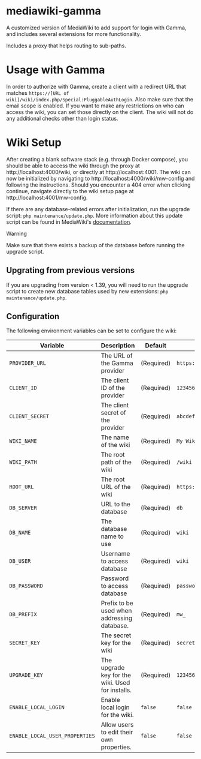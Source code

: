 # mediawiki-gamma

A customized version of MediaWiki to add support for login with Gamma, and includes several extensions for more functionality.

Includes a proxy that helps routing to sub-paths.

# Usage with Gamma

In order to authorize with Gamma, create a client with a redirect URL that matches `https://[URL of wiki]/wiki/index.php/Special:PluggableAuthLogin`.
Also make sure that the email scope is enabled.
If you want to make any restrictions on who can access the wiki, you can set those directly on the client.
The wiki will not do any additional checks other than login status.

# Wiki Setup

After creating a blank software stack (e.g. through Docker compose), you should be able to access the wiki through the proxy at http://localhost:4000/wiki, or directly at http://localhost:4001.
The wiki can now be initialized by navigating to http://localhost:4000/wiki/mw-config and following the instructions.
Should you encounter a 404 error when clicking continue, navigate directly to the wiki setup page at http://localhost:4001/mw-config.

If there are any database-related errors after initialization, run the upgrade script: `php maintenance/update.php`.
More information about this update script can be found in MediaWiki's [documentation](https://www.mediawiki.org/wiki/Manual:Update.php).

> [!WARNING]  
> Make sure that there exists a backup of the database before running the upgrade script.

## Upgrating from previous versions

If you are upgrading from version < 1.39, you will need to run the upgrade script to create new database tables used by new extensions: `php maintenance/update.php`.

## Configuration

The following environment variables can be set to configure the wiki:

| Variable                       | Description                                      | Default    | Example                    |
| ------------------------------ | ------------------------------------------------ | ---------- | -------------------------- |
| `PROVIDER_URL`                 | The URL of the Gamma provider                    | (Required) | `https://auth.chalmers.it` |
| `CLIENT_ID`                    | The client ID of the provider                    | (Required) | `123456`                   |
| `CLIENT_SECRET`                | The client secret of the provider                | (Required) | `abcdef`                   |
| `WIKI_NAME`                    | The name of the wiki                             | (Required) | `My Wiki`                  |
| `WIKI_PATH`                    | The root path of the wiki                        | (Required) | `/wiki`                    |
| `ROOT_URL`                     | The root URL of the wiki                         | (Required) | `https://wiki.chalmers.it` |
| `DB_SERVER`                    | URL to the database                              | (Required) | `db`                       |
| `DB_NAME`                      | The database name to use                         | (Required) | `wiki`                     |
| `DB_USER`                      | Username to access database                      | (Required) | `wiki`                     |
| `DB_PASSWORD`                  | Password to access database                      | (Required) | `password`                 |
| `DB_PREFIX`                    | Prefix to be used when addressing database.      | (Required) | `mw_`                      |
| `SECRET_KEY`                   | The secret key for the wiki                      | (Required) | `secret`                   |
| `UPGRADE_KEY`                  | The upgrade key for the wiki. Used for installs. | (Required) | `123456`                   |
| `ENABLE_LOCAL_LOGIN`           | Enable local login for the wiki.                 | `false`    | `false`                    |
| `ENABLE_LOCAL_USER_PROPERTIES` | Allow users to edit their own properties.        | `false`    | `false`                    |

